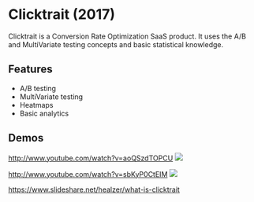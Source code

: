 # Clicktrait (2017)

Clicktrait is a Conversion Rate Optimization SaaS product.
It uses the A/B and MultiVariate testing concepts and basic statistical knowledge.

## Features

* A/B testing
* MultiVariate testing
* Heatmaps
* Basic analytics

## Demos

http://www.youtube.com/watch?v=aoQSzdTOPCU
[![](http://img.youtube.com/vi/aoQSzdTOPCU/0.jpg)](http://www.youtube.com/watch?v=aoQSzdTOPCU "")

http://www.youtube.com/watch?v=sbKyP0CtEIM
[![](http://img.youtube.com/vi/sbKyP0CtEIM/0.jpg)](http://www.youtube.com/watch?v=sbKyP0CtEIM "")

https://www.slideshare.net/healzer/what-is-clicktrait
